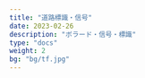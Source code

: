 ```yaml
---
title: "道路標識・信号"
date: 2023-02-26
description: "ボラード・信号・標識"
type: "docs"
weight: 2
bg: "bg/tf.jpg"
---
```


